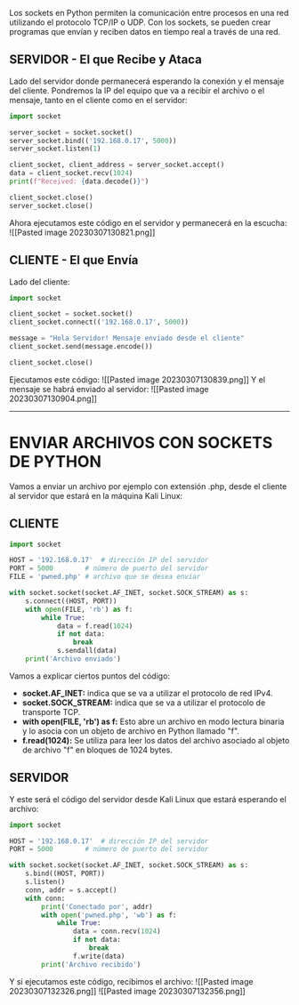 Los sockets en Python permiten la comunicación entre procesos en una red utilizando el protocolo TCP/IP o UDP. Con los sockets, se pueden crear programas que envían y reciben datos en tiempo real a través de una red.

## SERVIDOR - El que Recibe y Ataca

Lado del servidor donde permanecerá esperando la conexión y el mensaje del cliente. Pondremos la IP del equipo que va a recibir el archivo o el mensaje, tanto en el cliente como en el servidor:
```python
import socket

server_socket = socket.socket()
server_socket.bind(('192.168.0.17', 5000))
server_socket.listen(1)

client_socket, client_address = server_socket.accept()
data = client_socket.recv(1024)
print(f"Received: {data.decode()}")

client_socket.close()
server_socket.close()
```

Ahora ejecutamos este código en el servidor y permanecerá en la escucha:
![[Pasted image 20230307130821.png]]

## CLIENTE - El que Envía

Lado del cliente:

```python
import socket

client_socket = socket.socket()
client_socket.connect(('192.168.0.17', 5000))

message = "Hola Servidor! Mensaje enviado desde el cliente"
client_socket.send(message.encode())

client_socket.close()
```
Ejecutamos este código:
![[Pasted image 20230307130839.png]]
Y el mensaje se habrá enviado al servidor:
![[Pasted image 20230307130904.png]]

---------------------------------------

# ENVIAR ARCHIVOS CON SOCKETS DE PYTHON
Vamos a enviar un archivo por ejemplo con extensión .php, desde el cliente al servidor que estará en la máquina Kali Linux:
## CLIENTE

```python
import socket

HOST = '192.168.0.17'  # dirección IP del servidor
PORT = 5000        # número de puerto del servidor
FILE = 'pwned.php' # archivo que se desea enviar

with socket.socket(socket.AF_INET, socket.SOCK_STREAM) as s:
    s.connect((HOST, PORT))
    with open(FILE, 'rb') as f:
        while True:
            data = f.read(1024)
            if not data:
                break
            s.sendall(data)
    print('Archivo enviado')
```
Vamos a explicar ciertos puntos del código:
- **socket.AF_INET:** indica que se va a utilizar el protocolo de red IPv4.
- **socket.SOCK_STREAM:** indica que se va a utilizar el protocolo de transporte TCP.
- **with open(FILE, 'rb') as f:** Esto abre un archivo en modo lectura binaria y lo asocia con un objeto de archivo en Python llamado "f".
- **f.read(1024):** Se utiliza para leer los datos del archivo asociado al objeto de archivo "f" en bloques de 1024 bytes.

## SERVIDOR
Y este será el código del servidor desde Kali Linux que estará esperando el archivo:
```python
import socket

HOST = '192.168.0.17'  # dirección IP del servidor
PORT = 5000        # número de puerto del servidor

with socket.socket(socket.AF_INET, socket.SOCK_STREAM) as s:
    s.bind((HOST, PORT))
    s.listen()
    conn, addr = s.accept()
    with conn:
        print('Conectado por', addr)
        with open('pwned.php', 'wb') as f:
            while True:
                data = conn.recv(1024)
                if not data:
                    break
                f.write(data)
        print('Archivo recibido')
```
Y si ejecutamos este código, recibimos el archivo:
![[Pasted image 20230307132326.png]]
![[Pasted image 20230307132356.png]]
